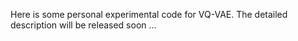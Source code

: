Here is some personal experimental code for VQ-VAE. The detailed description will be released soon ...
